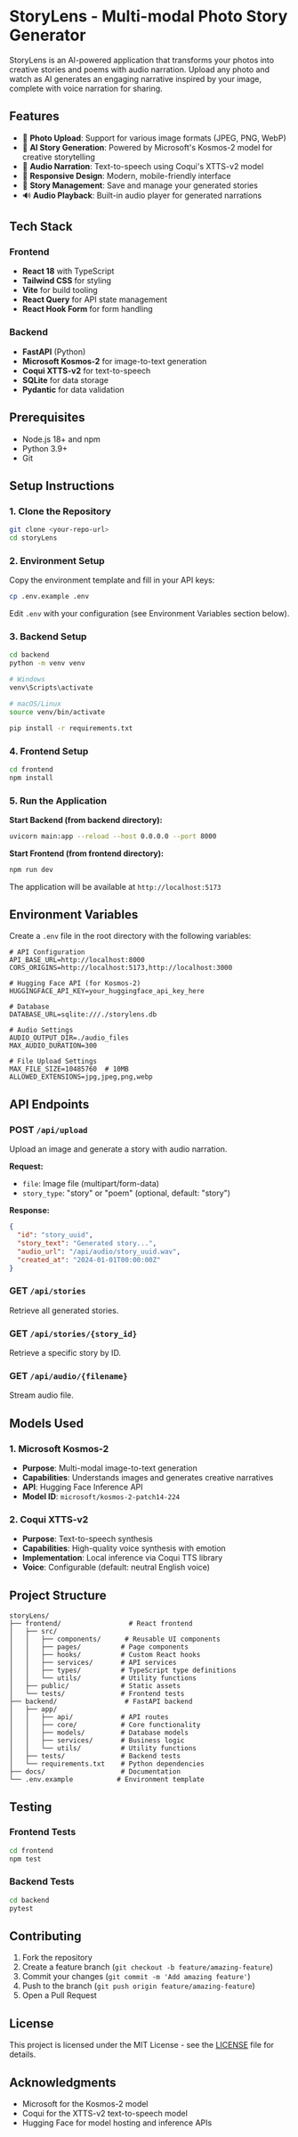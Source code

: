 # StoryLens - Multi-modal Photo Story Generator

StoryLens is an AI-powered application that transforms your photos into creative stories and poems with audio narration. Upload any photo and watch as AI generates an engaging narrative inspired by your image, complete with voice narration for sharing.

## Features

- 📸 **Photo Upload**: Support for various image formats (JPEG, PNG, WebP)
- 🤖 **AI Story Generation**: Powered by Microsoft's Kosmos-2 model for creative storytelling
- 🎵 **Audio Narration**: Text-to-speech using Coqui's XTTS-v2 model
- 📱 **Responsive Design**: Modern, mobile-friendly interface
- 💾 **Story Management**: Save and manage your generated stories
- 🔊 **Audio Playback**: Built-in audio player for generated narrations

## Tech Stack

### Frontend
- **React 18** with TypeScript
- **Tailwind CSS** for styling
- **Vite** for build tooling
- **React Query** for API state management
- **React Hook Form** for form handling

### Backend
- **FastAPI** (Python)
- **Microsoft Kosmos-2** for image-to-text generation
- **Coqui XTTS-v2** for text-to-speech
- **SQLite** for data storage
- **Pydantic** for data validation

## Prerequisites

- Node.js 18+ and npm
- Python 3.9+
- Git

## Setup Instructions

### 1. Clone the Repository

```bash
git clone <your-repo-url>
cd storyLens
```

### 2. Environment Setup

Copy the environment template and fill in your API keys:

```bash
cp .env.example .env
```

Edit `.env` with your configuration (see Environment Variables section below).

### 3. Backend Setup

```bash
cd backend
python -m venv venv

# Windows
venv\Scripts\activate

# macOS/Linux
source venv/bin/activate

pip install -r requirements.txt
```

### 4. Frontend Setup

```bash
cd frontend
npm install
```

### 5. Run the Application

**Start Backend (from backend directory):**
```bash
uvicorn main:app --reload --host 0.0.0.0 --port 8000
```

**Start Frontend (from frontend directory):**
```bash
npm run dev
```

The application will be available at `http://localhost:5173`

## Environment Variables

Create a `.env` file in the root directory with the following variables:

```env
# API Configuration
API_BASE_URL=http://localhost:8000
CORS_ORIGINS=http://localhost:5173,http://localhost:3000

# Hugging Face API (for Kosmos-2)
HUGGINGFACE_API_KEY=your_huggingface_api_key_here

# Database
DATABASE_URL=sqlite:///./storylens.db

# Audio Settings
AUDIO_OUTPUT_DIR=./audio_files
MAX_AUDIO_DURATION=300

# File Upload Settings
MAX_FILE_SIZE=10485760  # 10MB
ALLOWED_EXTENSIONS=jpg,jpeg,png,webp
```

## API Endpoints

### POST `/api/upload`
Upload an image and generate a story with audio narration.

**Request:**
- `file`: Image file (multipart/form-data)
- `story_type`: "story" or "poem" (optional, default: "story")

**Response:**
```json
{
  "id": "story_uuid",
  "story_text": "Generated story...",
  "audio_url": "/api/audio/story_uuid.wav",
  "created_at": "2024-01-01T00:00:00Z"
}
```

### GET `/api/stories`
Retrieve all generated stories.

### GET `/api/stories/{story_id}`
Retrieve a specific story by ID.

### GET `/api/audio/{filename}`
Stream audio file.

## Models Used

### 1. Microsoft Kosmos-2
- **Purpose**: Multi-modal image-to-text generation
- **Capabilities**: Understands images and generates creative narratives
- **API**: Hugging Face Inference API
- **Model ID**: `microsoft/kosmos-2-patch14-224`

### 2. Coqui XTTS-v2
- **Purpose**: Text-to-speech synthesis
- **Capabilities**: High-quality voice synthesis with emotion
- **Implementation**: Local inference via Coqui TTS library
- **Voice**: Configurable (default: neutral English voice)

## Project Structure

```
storyLens/
├── frontend/                 # React frontend
│   ├── src/
│   │   ├── components/      # Reusable UI components
│   │   ├── pages/          # Page components
│   │   ├── hooks/          # Custom React hooks
│   │   ├── services/       # API services
│   │   ├── types/          # TypeScript type definitions
│   │   └── utils/          # Utility functions
│   ├── public/             # Static assets
│   └── tests/              # Frontend tests
├── backend/                 # FastAPI backend
│   ├── app/
│   │   ├── api/            # API routes
│   │   ├── core/           # Core functionality
│   │   ├── models/         # Database models
│   │   ├── services/       # Business logic
│   │   └── utils/          # Utility functions
│   ├── tests/              # Backend tests
│   └── requirements.txt    # Python dependencies
├── docs/                   # Documentation
└── .env.example           # Environment template
```

## Testing

### Frontend Tests
```bash
cd frontend
npm test
```

### Backend Tests
```bash
cd backend
pytest
```

## Contributing

1. Fork the repository
2. Create a feature branch (`git checkout -b feature/amazing-feature`)
3. Commit your changes (`git commit -m 'Add amazing feature'`)
4. Push to the branch (`git push origin feature/amazing-feature`)
5. Open a Pull Request

## License

This project is licensed under the MIT License - see the [LICENSE](LICENSE) file for details.

## Acknowledgments

- Microsoft for the Kosmos-2 model
- Coqui for the XTTS-v2 text-to-speech model
- Hugging Face for model hosting and inference APIs